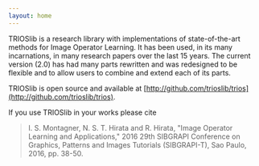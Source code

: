 ```yaml
---
layout: home
---
```


TRIOSlib is a research library with implementations of state-of-the-art methods for Image Operator Learning. It has been used, in its many incarnations, in many research papers over the last 15 years. 
The current version (2.0) has had many parts rewritten and was redesigned to be flexible and 
to allow users to combine and extend each of its parts.

TRIOSlib is open source and available at [http://github.com/trioslib/trios](http://github.com/trioslib/trios).

If you use TRIOSlib in your works please cite 

> I. S. Montagner, N. S. T. Hirata and R. Hirata, "Image Operator Learning and Applications," 2016 29th SIBGRAPI Conference on Graphics, Patterns and Images Tutorials (SIBGRAPI-T), Sao Paulo, 2016, pp. 38-50.

